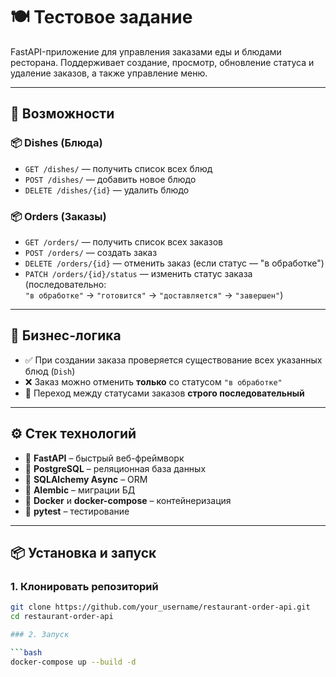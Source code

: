 # 🍽️ Тестовое задание

FastAPI-приложение для управления заказами еды и блюдами ресторана. Поддерживает создание, просмотр, обновление статуса и удаление заказов, а также управление меню.

---

## 🚀 Возможности

### 📦 Dishes (Блюда)

- `GET /dishes/` — получить список всех блюд  
- `POST /dishes/` — добавить новое блюдо  
- `DELETE /dishes/{id}` — удалить блюдо  

### 📦 Orders (Заказы)

- `GET /orders/` — получить список всех заказов  
- `POST /orders/` — создать заказ  
- `DELETE /orders/{id}` — отменить заказ (если статус — "в обработке")  
- `PATCH /orders/{id}/status` — изменить статус заказа (последовательно:  
  `"в обработке"` → `"готовится"` → `"доставляется"` → `"завершен"`)

---

## 🧠 Бизнес-логика

- ✅ При создании заказа проверяется существование всех указанных блюд (`Dish`)
- ❌ Заказ можно отменить **только** со статусом `"в обработке"`
- 🔄 Переход между статусами заказов **строго последовательный**

---

## ⚙️ Стек технологий

- 🧩 **FastAPI** – быстрый веб-фреймворк
- 🐘 **PostgreSQL** – реляционная база данных
- 🔗 **SQLAlchemy Async** – ORM
- 🔄 **Alembic** – миграции БД
- 🐳 **Docker** и **docker-compose** – контейнеризация
- 🧪 **pytest** – тестирование

---

## 📦 Установка и запуск

### 1. Клонировать репозиторий

```bash
git clone https://github.com/your_username/restaurant-order-api.git
cd restaurant-order-api

### 2. Запуск 

```bash
docker-compose up --build -d

